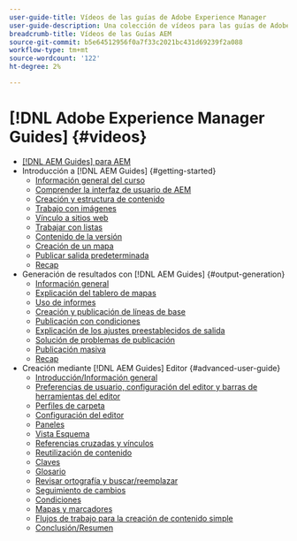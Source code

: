 ```yaml
---
user-guide-title: Vídeos de las guías de Adobe Experience Manager
user-guide-description: Una colección de vídeos para las guías de Adobe Experience Manager.
breadcrumb-title: Vídeos de las Guías AEM
source-git-commit: b5e64512956f0a7f33c2021bc431d69239f2a088
workflow-type: tm+mt
source-wordcount: '122'
ht-degree: 2%

---
```



# [!DNL Adobe Experience Manager Guides] {#videos}

+ [[!DNL AEM Guides] para AEM](overview.md)
+ Introducción a [!DNL AEM Guides] {#getting-started}
   + [Información general del curso](./course-1/overview.md)
   + [Comprender la interfaz de usuario de AEM](./course-1/understanding-the-aem-user-interface.md)
   + [Creación y estructura de contenido](./course-1/creating-and-structuring-content.md)
   + [Trabajo con imágenes](./course-1/working-with-images.md)
   + [Vínculo a sitios web](./course-1/linking-to-websites.md)
   + [Trabajar con listas](./course-1/working-with-lists.md)
   + [Contenido de la versión](./course-1/versioning-content.md)
   + [Creación de un mapa](./course-1/creating-a-map.md)
   + [Publicar salida predeterminada](./course-1/publishing-default-output.md)
   + [Recap](./course-1/recap.md)
+ Generación de resultados con [!DNL AEM Guides] {#output-generation}
   + [Información general](./course-2/overview.md)
   + [Explicación del tablero de mapas](./course-2/introduction-to-the-map-dashboard.md)
   + [Uso de informes](./course-2/working-with-reports.md)
   + [Creación y publicación de líneas de base](./course-2/creating-and-publishing-with-baselines.md)
   + [Publicación con condiciones](./course-2/publishing-with-conditions.md)
   + [Explicación de los ajustes preestablecidos de salida](./course-2/output-presets.md)
   + [Solución de problemas de publicación](./course-2/troubleshooting-publishing-errors.md)
   + [Publicación masiva](./course-2/bulk-publishing.md)
   + [Recap](./course-2/recap.md)
+ Creación mediante [!DNL AEM Guides] Editor {#advanced-user-guide}
   + [Introducción/Información general](./course-3/overview.md)
   + [Preferencias de usuario, configuración del editor y barras de herramientas del editor](./course-3/user-settings-preferences-toolbars.md)
   + [Perfiles de carpeta](./course-3/folder-profiles.md)
   + [Configuración del editor](./course-3/editor-configuration.md)
   + [Paneles](./course-3/panels.md)
   + [Vista Esquema](./course-3/outline-view.md)
   + [Referencias cruzadas y vínculos](./course-3/cross-references-and-links.md)
   + [Reutilización de contenido](./course-3/content-reuse.md)
   + [Claves](./course-3/keys.md)
   + [Glosario](./course-3/glossary.md)
   + [Revisar ortografía y buscar/reemplazar](./course-3/spell-check.md)
   + [Seguimiento de cambios](./course-3/track-changes.md)
   + [Condiciones](./course-3/conditions.md)
   + [Mapas y marcadores](./course-3/maps-and-bookmaps.md)
   + [Flujos de trabajo para la creación de contenido simple](./course-3/simple-content-creation-workflows.md)
   + [Conclusión/Resumen](./course-3/recap.md)